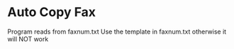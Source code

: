 # Auto Copy Fax


Program reads from faxnum.txt
Use the template in faxnum.txt otherwise it will NOT work
